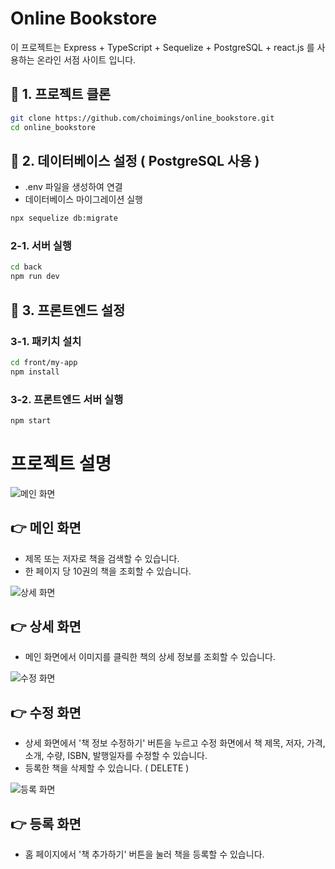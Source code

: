 # Online Bookstore

이 프로젝트는 Express + TypeScript + Sequelize + PostgreSQL + react.js 를 사용하는 온라인 서점 사이트 입니다.

## 📌 1. 프로젝트 클론

```sh
git clone https://github.com/choimings/online_bookstore.git
cd online_bookstore
```

## 📌 2. 데이터베이스 설정 ( PostgreSQL 사용 )

- .env 파일을 생성하여 연결
- 데이터베이스 마이그레이션 실행

```sh
npx sequelize db:migrate
```

### 2-1. 서버 실행

```sh
cd back
npm run dev
```

## 📌 3. 프론트엔드 설정

### 3-1. 패키치 설치

```sh
cd front/my-app
npm install
```

### 3-2. 프론트엔드 서버 실행

```sh
npm start
```

# 프로젝트 설명

![메인 화면](https://github.com/user-attachments/assets/0056f14c-e6f9-4b2d-9bb6-93a0de7c4716)

## 👉 메인 화면

- 제목 또는 저자로 책을 검색할 수 있습니다.
- 한 페이지 당 10권의 책을 조회할 수 있습니다.

![상세 화면](https://github.com/user-attachments/assets/72014c29-5023-4618-ab2a-2cee46f7b335)

## 👉 상세 화면

- 메인 화면에서 이미지를 클릭한 책의 상세 정보를 조회할 수 있습니다.

![수정 화면](https://github.com/user-attachments/assets/324c8601-aa68-4f98-a3eb-0f1e52bf7319)

## 👉 수정 화면

- 상세 화면에서 '책 정보 수정하기' 버튼을 누르고 수정 화면에서 책 제목, 저자, 가격, 소개, 수량, ISBN, 발행일자를 수정할 수 있습니다.
- 등록한 책을 삭제할 수 있습니다. ( DELETE )

![등록 화면](https://github.com/user-attachments/assets/0952b0e5-bd1a-44e0-88c2-a89dff244c5f)

## 👉 등록 화면

- 홈 페이지에서 '책 추가하기' 버튼을 눌러 책을 등록할 수 있습니다.
